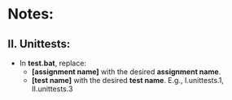 # Notes: 

## II. Unittests: 
- In **test.bat**, replace: 
    - **[assignment name]** with the desired **assignment name**. 
    - **[test name]** with the desired **test name**. 
E.g., I.unittests.1, II.unittests.3